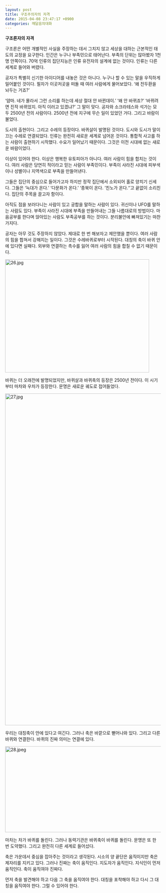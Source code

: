 ```yaml
---
layout: post
title: 구조주의자의 자격
date: 2015-04-08 23:47:17 +0900
categories: 깨달음의대화
---
```

**구조론자의 자격** 

  


구조론은 어떤 개별적인 사실을 주장하는 데서 그치지 않고 세상을 대하는 근본적인 태도의 교정을 요구한다. 인간은 누구나 부족민으로 태어난다. 부족의 단위는 많아봤자 1천 명 안쪽이다. 70억 인류의 집단지능은 인류 유전자의 설계에 없는 것이다. 인류는 다른 세계로 들어와 버렸다. 

  


공자가 특별히 신기한 아이디어를 내놓은 것은 아니다. 누구나 할 수 있는 말을 우직하게 밀어붙인 것이다. 필자가 이곳저곳을 떠돌 때 여러 사람에게 물어보았다. ‘왜 전두환을 놔두는 거죠?’ 

  


‘얌마. 네가 몰라서 그런 소리를 하는데 세상 절대 안 바뀐데이.’ ‘왜 안 바뀌죠?’ ‘바뀌려면 진작 바뀌었지. 아직 이러고 있겠냐?’ 그 말이 맞다. 공자와 소크라테스와 석가는 모두 2500년 전의 사람이다. 2500년 전에 지구에 무슨 일이 있었던 거다. 그리고 바람이 불었다. 

  


도시의 출현이다. 그리고 수레의 등장이다. 바퀴살이 발명된 것이다. 도시와 도시가 말이 끄는 수레로 연결되었다. 인류는 완전히 새로운 세계로 넘어온 것이다. 통합적 사고를 하는 사람이 출현하기 시작했다. 수요가 일어났기 때문이다. 그것은 이전 시대에 없는 새로운 바람이었다. 

  


이상이 있어야 한다. 이상은 행복한 유토피아가 아니다. 여러 사람이 힘을 합치는 것이다. 여러 사람은 당연히 적이라고 믿는 사람이 부족민이다. 부족이 사라진 시대에 피부색이나 성별이나 지역색으로 부족을 만들어낸다. 

  


그들은 집단의 중심으로 들어가고자 하지만 정작 집단에서 소외되어 홀로 양치기 신세다. 그들은 ‘늑대가 온다.’ ‘다문화가 온다.’ ‘종북이 온다. ’친노가 온다.‘’고 끝없이 소리친다. 집단의 주목을 끌고자 함이다. 

  


아직도 점을 보러다니는 사람이 있고 궁합을 말하는 사람이 있다. 귀신이나 UFO를 말하는 사람도 있다. 부족이 사라진 시대에 부족을 만들어내는 그들 나름대로의 방법이다. 마음공부를 한다며 앉아있는 사람도 부족공부를 하는 것이다. 분리불안에 빠져있기는 마찬가지다. 

  


공자는 아무 것도 주장하지 않았다. 제대로 한 번 해보자고 제안했을 뿐이다. 여러 사람의 힘을 합쳐서 강해지는 일이다. 그것은 수레바퀴로부터 시작된다. 대칭의 축이 바퀴 안에 있다면 실패다. 외부와 연결하는 촉수를 잃어 여러 사람의 힘을 합칠 수 없기 때문이다. 

  


<img src="assets/attach/images/198/596/579/26.jpg" alt="26.jpg" width="466" height="366" />

  


바퀴는 더 오래전에 발명되었지만, 바퀴살과 바퀴축의 등장은 2500년 전이다. 이 시기부터 마차와 우차가 등장한다. 문명은 새로운 궤도로 접어들었다.

  


<img src="assets/attach/images/198/596/579/27.jpg" alt="27.jpg" width="631" height="1073" />

우리는 대칭축이 안에 있다고 여긴다. 그러나 축은 바깥으로 뻗어나와 있다. 그리고 다른 바퀴와 연결한다. 바퀴의 진짜 의미는 연결에 있다.

  


  



<img src="assets/attach/images/198/596/579/28.jpeg" alt="28.jpeg" width="764" height="278" />   


  


마차는 차가 바퀴를 돌린다. 그러나 동력기관은 바퀴축이 바퀴를 돌린다. 문명은 또 한 번 도약했다. 그리고 완전히 다른 세계로 들어섰다.

  


축은 가운데서 중심을 잡아주는 것이라고 생각된다. 시소의 양 끝단은 움직이지만 축은 제자리를 지키고 있다. 그러나 진짜는 축이 움직인다. 지도자가 움직인다. 지식인이 먼저 움직인다. 축이 움직여야 진짜다.

  


먼저 축을 발견해야 하고 다음 그 축을 움직여야 한다. 대칭을 포착해야 하고 다시 그 대칭을 움직여야 한다. 그럴 수 있어야 한다.
